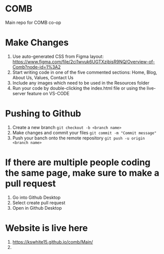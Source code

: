 # COMB
Main repo for COMB co-op

# Make Changes
1. Use auto-generated CSS from Figma layout: https://www.figma.com/file/2ci1wvuk6UGTXzjbisR9NQ/Overview-of-Comb?node-id=1%3A2 
2. Start writing code in one of the five commented sections: Home, Blog, About Us, Values, Contact Us
3. Include any images which need to be used in the Resources folder 
4. Run your code by double-clicking the index.html file or using the live-server feature on VS-CODE

# Pushing to Github
1. Create a new branch `git checkout -b <branch name>`
2. Make changes and commit your files `git commit -m "Commit message"`
3. Push your banch onto the remote repository `git push -u origin <branch name>`

# If there are multiple people coding the same page, make sure to make a pull request
1. Go into Github Desktop
2. Select create pull request
3. Open in Github Desktop

# Website is live here
1. https://kswhite15.github.io/comb/Main/
2. 
